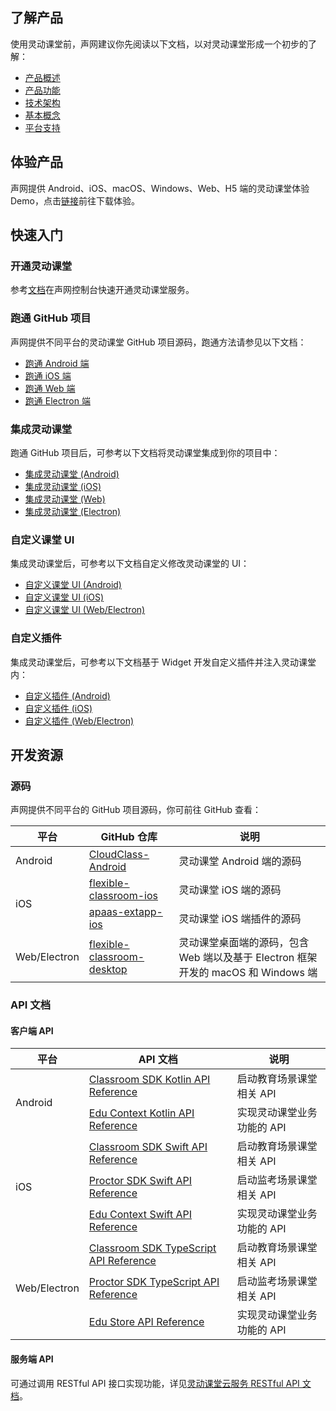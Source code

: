 ## 了解产品

使用灵动课堂前，声网建议你先阅读以下文档，以对灵动课堂形成一个初步的了解：

- [产品概述](/cn/agora-class/product_agora_class)
- [产品功能](/cn/agora-class/agora_class_prod_archit)
- [技术架构](/cn/agora-class/agora_class_tech_archit)
- [基本概念](/cn/agora-class/agora_class_basic_concept)
- [平台支持](/cn/agora-class/agora_class_platform)

## 体验产品

声网提供 Android、iOS、macOS、Windows、Web、H5 端的灵动课堂体验 Demo，点击[链接](/cn/agora-class/downloads?platform=All%20Platforms)前往下载体验。

## 快速入门

### 开通灵动课堂

参考[文档](/cn/agora-class/agora_class_enable)在声网控制台快速开通灵动课堂服务。

### 跑通 GitHub 项目

声网提供不同平台的灵动课堂 GitHub 项目源码，跑通方法请参见以下文档：

- [跑通 Android 端](/cn/agora-class/agora_class_quickstart_android?platform=Android)
- [跑通 iOS 端](/cn/agora-class/agora_class_quickstart_ios?platform=iOS)
- [跑通 Web 端](/cn/agora-class/agora_class_quickstart_web?platform=Web)
- [跑通 Electron 端](/cn/agora-class/agora_class_quickstart_electron?platform=Electron)

### 集成灵动课堂

跑通 GitHub 项目后，可参考以下文档将灵动课堂集成到你的项目中：

- [集成灵动课堂 (Android)](/cn/agora-class/agora_class_integrate_android?platform=Android)
- [集成灵动课堂 (iOS)](/cn/agora-class/agora_class_integrate_ios?platform=iOS)
- [集成灵动课堂 (Web)](/cn/agora-class/agora_class_integrate_web?platform=Web)
- [集成灵动课堂 (Electron)](/cn/agora-class/agora_class_integrate_electron?platform=Electron)

### 自定义课堂 UI

集成灵动课堂后，可参考以下文档自定义修改灵动课堂的 UI：

- [自定义课堂 UI (Android)](/cn/agora-class/agora_class_custom_ui_android?platform=Android)
- [自定义课堂 UI (iOS)](/cn/agora-class/agora_class_custom_ui_ios?platform=iOS)
- [自定义课堂 UI (Web/Electron)](/cn/agora-class/agora_class_custom_ui_web?platform=Web)

### 自定义插件

集成灵动课堂后，可参考以下文档基于 Widget 开发自定义插件并注入灵动课堂内：

- [自定义插件 (Android)](/cn/agora-class/agora_class_widget_android?platform=Android)
- [自定义插件 (iOS)](/cn/agora-class/agora_class_widget_ios?platform=iOS)
- [自定义插件 (Web/Electron)](/cn/agora-class/agora_class_widget_web?platform=Web)

## 开发资源

### 源码

声网提供不同平台的 GitHub 项目源码，你可前往 GitHub 查看：

<table>
<thead>
  <tr>
    <th>平台</th>
    <th>GitHub 仓库</th>
    <th>说明</th>
  </tr>
</thead>
<tbody>
  <tr>
    <td rowspan="1">Android</td>
    <td><a href="https://github.com/AgoraIO-Community/CloudClass-Android" target="_blank" rel="noopener noreferrer">CloudClass-Android</a></td>
    <td>灵动课堂 Android 端的源码</td>
  </tr>
  <tr>
    <td rowspan="2">iOS</td>
    <td><a href="https://github.com/AgoraIO-Community/flexible-classroom-ios" target="_blank" rel="noopener noreferrer">flexible-classroom-ios</a></td>
    <td>灵动课堂 iOS 端的源码</td>
  </tr>
  <tr>
    <td><a href="https://github.com/AgoraIO-Community/apaas-extapp-ios" target="_blank" rel="noopener noreferrer">apaas-extapp-ios</a></td>
    <td>灵动课堂 iOS 端插件的源码</td>
  </tr>
  <tr>
    <td rowspan="1">Web/Electron</td>
    <td><a href="https://github.com/AgoraIO-Community/flexible-classroom-desktop" target="_blank" rel="noopener noreferrer">flexible-classroom-desktop</a></td>
    <td>灵动课堂桌面端的源码，包含 Web 端以及基于 Electron 框架开发的 macOS 和 Windows 端</td>
  </tr>
</tbody>
</table>

### API 文档

#### 客户端 API

<table>
<thead>
  <tr>
    <th>平台</th>
    <th>API 文档</th>
    <th>说明</th>
  </tr>
</thead>
<tbody>
  <tr>
    <td rowspan="2">Android</td>
    <td><a href="/cn/agora-class/agora_class_api_ref_android?platform=Android" target="_blank" rel="noopener noreferrer">Classroom SDK Kotlin API Reference</a></td>
    <td>启动教育场景课堂相关 API</td>
  </tr>
  <tr>
    <td><a href="/cn/agora-class/API%20Reference/edu_context_kotlin/API/edu_context_api_overview.html" target="_blank" rel="noopener noreferrer">Edu Context Kotlin API Reference</a></td>
    <td>实现灵动课堂业务功能的 API</td>
  </tr>
  <tr>
    <td rowspan="3">iOS</td>
    <td><a href="/cn/agora-class/agora_class_api_ref_ios?platform=iOS" target="_blank" rel="noopener noreferrer">Classroom SDK Swift API Reference</a></td>
    <td>启动教育场景课堂相关 API</td>
  </tr>
	<tr>
    <td><a href="/cn/agora-class/agora_class_proctor_api_ios?platform=iOS" target="_blank" rel="noopener noreferrer">Proctor SDK Swift API Reference</a></td>
    <td>启动监考场景课堂相关 API</td>
  </tr>
  <tr>
    <td><a href="/cn/agora-class/API%20Reference/edu_context_swift/API/edu_context_api_overview.html" target="_blank" rel="noopener noreferrer">Edu Context Swift API Reference</a></td>
    <td>实现灵动课堂业务功能的 API</td>
  </tr>
  <tr>
    <td rowspan="3">Web/Electron</td>
    <td><a href="/cn/agora-class/agora_class_api_ref_web?platform=Web" target="_blank" rel="noopener noreferrer">Classroom SDK TypeScript API Reference</a></td>
    <td>启动教育场景课堂相关 API</td>
  </tr>
  <tr>
    <td><a href="/cn/agora-class/agora_class_proctor_api_web?platform=Web" target="_blank" rel="noopener noreferrer">Proctor SDK TypeScript API Reference</a></td>
    <td>启动监考场景课堂相关 API</td>
  </tr>
  <tr>
    <td><a href="/cn/agora-class/API%20Reference/edu_context_web/index.html" target="_blank" rel="noopener noreferrer">Edu Store API Reference</a></td>
    <td>实现灵动课堂业务功能的 API</td>
  </tr>
</tbody>
</table>

#### 服务端 API

可通过调用 RESTful API 接口实现功能，详见[灵动课堂云服务 RESTful API 文档](/cn/agora-class/agora_class_restful_api?platform=RESTful)。